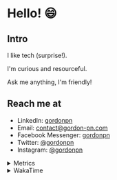 # Hello! 😄

## Intro

I like tech (surprise!).

I'm curious and resourceful.

Ask me anything, I'm friendly!

## Reach me at

- LinkedIn: [gordonpn](https://www.linkedin.com/in/gordonpn/)
- Email: [contact@gordon-pn.com](mailto:contact@gordon-pn.com)
- Facebook Messenger: [gordonpn](https://www.messenger.com/t/Gordonpn)
- Twitter: [@gordonpn](https://twitter.com/Gordonpn)
- Instagram: [@gordonpn](https://www.instagram.com/gordonpn/)

<details>
  <summary>Metrics</summary>

  <img align="center" src="https://github.com/gordonpn/gordonpn/blob/master/github-metrics.svg" alt="GitHub Metrics">

</details>

<details>
  <summary>WakaTime</summary>

  <!--START_SECTION:waka-->
**I'm an Early 🐤** 

```text
🌞 Morning                2662 commits        ████░░░░░░░░░░░░░░░░░░░░░   17.88 % 
🌆 Daytime                5894 commits        ██████████░░░░░░░░░░░░░░░   39.60 % 
🌃 Evening                6137 commits        ██████████░░░░░░░░░░░░░░░   41.23 % 
🌙 Night                  192 commits         ░░░░░░░░░░░░░░░░░░░░░░░░░   01.29 % 
```
📅 **I'm Most Productive on Sunday** 

```text
Monday                   2172 commits        ████░░░░░░░░░░░░░░░░░░░░░   14.59 % 
Tuesday                  2154 commits        ████░░░░░░░░░░░░░░░░░░░░░   14.47 % 
Wednesday                2315 commits        ████░░░░░░░░░░░░░░░░░░░░░   15.55 % 
Thursday                 2248 commits        ████░░░░░░░░░░░░░░░░░░░░░   15.10 % 
Friday                   1421 commits        ██░░░░░░░░░░░░░░░░░░░░░░░   09.55 % 
Saturday                 1906 commits        ███░░░░░░░░░░░░░░░░░░░░░░   12.80 % 
Sunday                   2669 commits        ████░░░░░░░░░░░░░░░░░░░░░   17.93 % 
```


📊 **This Week I Spent My Time On** 

```text
💬 Programming Languages: 
Java                     18 hrs 34 mins      █████████████████████░░░░   84.47 % 
TypeScript               47 mins             █░░░░░░░░░░░░░░░░░░░░░░░░   03.59 % 
ERB                      35 mins             █░░░░░░░░░░░░░░░░░░░░░░░░   02.68 % 
Markdown                 24 mins             ░░░░░░░░░░░░░░░░░░░░░░░░░   01.84 % 
Ruby                     19 mins             ░░░░░░░░░░░░░░░░░░░░░░░░░   01.51 % 

🔥 Editors: 
IntelliJ                 21 hrs 25 mins      ████████████████████████░   97.40 % 
VS Code                  34 mins             █░░░░░░░░░░░░░░░░░░░░░░░░   02.60 % 
```


 Last Updated on 29/05/2023 16:25:37 UTC
<!--END_SECTION:waka-->
</details>
